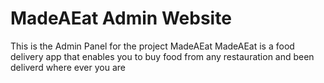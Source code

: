 # MadeAEat Admin Website

This is the Admin Panel for the project MadeAEat
MadeAEat is a food delivery app that enables you to buy food from any restauration and been deliverd where ever you are
